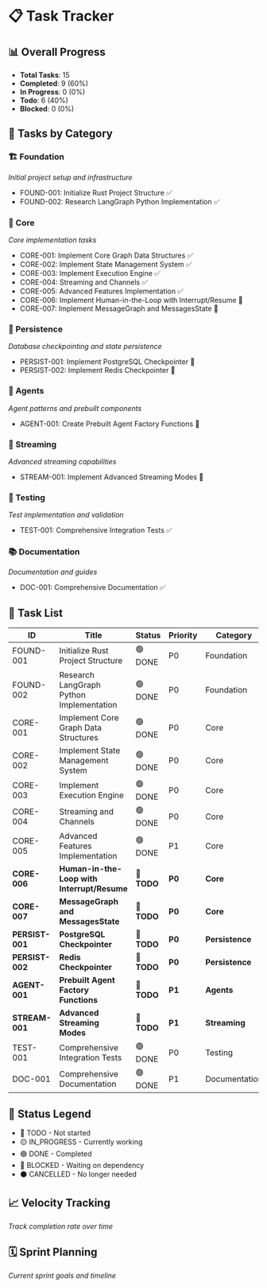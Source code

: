# 📋 Task Tracker

## 📊 Overall Progress
- **Total Tasks**: 15
- **Completed**: 9 (60%)
- **In Progress**: 0 (0%)
- **Todo**: 6 (40%)
- **Blocked**: 0 (0%)

## 🎯 Tasks by Category

### 🏗️ Foundation
*Initial project setup and infrastructure*
- FOUND-001: Initialize Rust Project Structure ✅
- FOUND-002: Research LangGraph Python Implementation ✅

### 🔧 Core
*Core implementation tasks*
- CORE-001: Implement Core Graph Data Structures ✅
- CORE-002: Implement State Management System ✅
- CORE-003: Implement Execution Engine ✅
- CORE-004: Streaming and Channels ✅
- CORE-005: Advanced Features Implementation ✅
- CORE-006: Implement Human-in-the-Loop with Interrupt/Resume 🔴
- CORE-007: Implement MessageGraph and MessagesState 🔴

### 💾 Persistence
*Database checkpointing and state persistence*
- PERSIST-001: Implement PostgreSQL Checkpointer 🔴
- PERSIST-002: Implement Redis Checkpointer 🔴

### 🤖 Agents
*Agent patterns and prebuilt components*
- AGENT-001: Create Prebuilt Agent Factory Functions 🔴

### 🌊 Streaming
*Advanced streaming capabilities*
- STREAM-001: Implement Advanced Streaming Modes 🔴

### 🧪 Testing
*Test implementation and validation*
- TEST-001: Comprehensive Integration Tests ✅

### 📚 Documentation
*Documentation and guides*
- DOC-001: Comprehensive Documentation ✅

## 📝 Task List

| ID | Title | Status | Priority | Category | Started | Completed |
|----|-------|--------|----------|----------|---------|-----------|
| FOUND-001 | Initialize Rust Project Structure | 🟢 DONE | P0 | Foundation | 2025-09-14 | 2025-09-14 |
| FOUND-002 | Research LangGraph Python Implementation | 🟢 DONE | P0 | Foundation | 2025-09-14 | 2025-09-14 |
| CORE-001 | Implement Core Graph Data Structures | 🟢 DONE | P0 | Core | 2025-09-14 | 2025-09-14 |
| CORE-002 | Implement State Management System | 🟢 DONE | P0 | Core | 2025-09-15 | 2025-09-15 |
| CORE-003 | Implement Execution Engine | 🟢 DONE | P0 | Core | 2025-09-15 | 2025-09-15 |
| CORE-004 | Streaming and Channels | 🟢 DONE | P0 | Core | 2025-09-15 | 2025-09-15 |
| CORE-005 | Advanced Features Implementation | 🟢 DONE | P1 | Core | 2025-09-15 | 2025-09-15 |
| **CORE-006** | **Human-in-the-Loop with Interrupt/Resume** | **🔴 TODO** | **P0** | **Core** | - | - |
| **CORE-007** | **MessageGraph and MessagesState** | **🔴 TODO** | **P0** | **Core** | - | - |
| **PERSIST-001** | **PostgreSQL Checkpointer** | **🔴 TODO** | **P0** | **Persistence** | - | - |
| **PERSIST-002** | **Redis Checkpointer** | **🔴 TODO** | **P0** | **Persistence** | - | - |
| **AGENT-001** | **Prebuilt Agent Factory Functions** | **🔴 TODO** | **P1** | **Agents** | - | - |
| **STREAM-001** | **Advanced Streaming Modes** | **🔴 TODO** | **P1** | **Streaming** | - | - |
| TEST-001 | Comprehensive Integration Tests | 🟢 DONE | P0 | Testing | 2025-09-15 | 2025-09-15 |
| DOC-001 | Comprehensive Documentation | 🟢 DONE | P1 | Documentation | 2025-09-15 | 2025-09-15 |

## 🔄 Status Legend
- 🔴 TODO - Not started
- 🟡 IN_PROGRESS - Currently working
- 🟢 DONE - Completed
- 🔵 BLOCKED - Waiting on dependency
- ⚫ CANCELLED - No longer needed

## 📈 Velocity Tracking
*Track completion rate over time*

## 🗓️ Sprint Planning
*Current sprint goals and timeline*